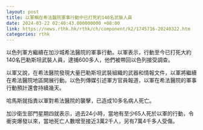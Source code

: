 ```yaml
---
layout: post
title: 以軍稱在希法醫院軍事行動中已打死約140名武裝人員
date: 2024-03-22 02:40:43.000000000 +08:00
link: https://news.rthk.hk/rthk/ch/component/k2/1745716-20240322.htm
categories: rthk
---
```


以色列軍方繼續在加沙城希法醫院的軍事行動。以軍表示，行動至今已打死大約140名巴勒斯坦武裝人員，逮捕600多人，他們被帶回以色列接受調查。

以軍又說，在希法醫院發現大量巴勒斯坦武裝組織的武器和情報文件，以軍將繼續在希法醫院地區開展行動。以色列傳媒引述軍方官員報道，以軍在希法醫院的軍事行動預計還會持續幾天。

哈馬斯就指責以軍對希法醫院的襲擊，已造成10多名病人死亡。

加沙衛生部門星期四就表示，過去24小時，當地有至少65人死於以軍的行動，令衝突爆發以來，當地死亡人數增至接近3萬2千人，另有7萬4千多人受傷。
